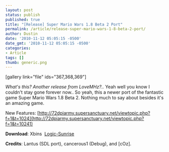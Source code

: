 ```yaml
---
layout: post
status: publish
published: true
title: "[Release] Super Mario Wars 1.8 Beta 2 Port"
permalink: /article/release-super-mario-wars-1-8-beta-2-port/
author: Dustin
date: '2010-11-12 05:05:15 -0500'
date_gmt: '2010-11-12 05:05:15 -0500'
categories:
- Article
tags: []
thumb: generic.png
---
```

[gallery link="file" ids="367,368,369"]

_What's this? Another release from LoveMHz?.._ Yeah well you know I couldn't
stay gone forever now.. So yeah, this a newer port of the fantastic game Super
Mario Wars 1.8 Beta 2\. Nothing much to say about besides it's an amazing game.

New Features: [http://72dpiarmy.supersanctuary.net/viewtopic.php?f=1&t=1024](http://72dpiarmy.supersanctuary.net/viewtopic.php?f=1&t=10241)

**Download**: Xbins  [Logic-Sunrise](http://www.logic-sunrise.com/telecharger-168942-super-mario-wars-18-beta-2.html)

**Credits**: Lantus (SDL port), cancerous1 (Debug), and [cOz].
